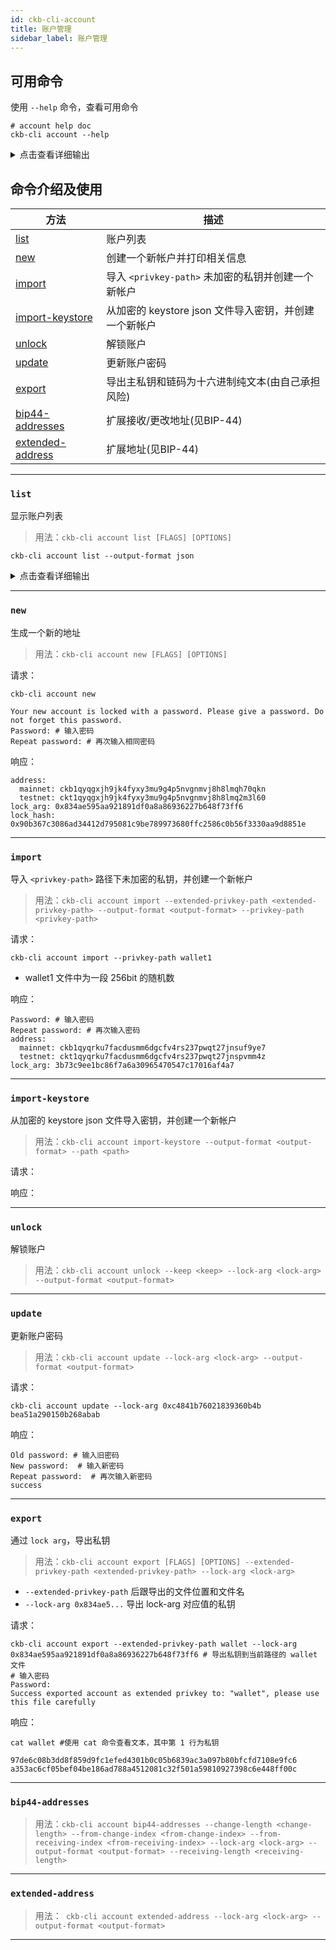 ```yaml
---
id: ckb-cli-account
title: 账户管理
sidebar_label: 账户管理
---
```


## 可用命令

使用 `--help` 命令，查看可用命令

```shell
# account help doc
ckb-cli account --help
```

<details>
<summary>点击查看详细输出</summary>

```
Manage accounts

USAGE:
    ckb-cli account [FLAGS] [OPTIONS] [SUBCOMMAND]

FLAGS:
        --no-color         Do not highlight(color) output json
        --debug            Display request parameters
        --wait-for-sync    Ensure the index-store synchronizes completely before command being executed
    -h, --help             Prints help information
    -V, --version          Prints version information

OPTIONS:
        --output-format <output-format>    Select output format [default: yaml]  [possible values: yaml,
                                           json]

SUBCOMMANDS:
    list                List all accounts
    new                 Create a new account and print related information.
    import              Import an unencrypted private key from <privkey-path> and create a new account.
    import-keystore     Import key from encrypted keystore json file and create a new account.
    unlock              Unlock an account
    update              Update password of an account
    export              Export master private key and chain code as hex plain text (USE WITH YOUR OWN RISK)
    bip44-addresses     Extended receiving/change Addresses (see: BIP-44)
    extended-address    Extended address (see: BIP-44)
    help                Prints this message or the help of the given subcommand(s)
```
</details>

## 命令介绍及使用

|方法|描述|
|---|---|
|[list](#list)                |账户列表|
|[new](#new)                 |创建一个新帐户并打印相关信息|
|[import](#import)              |导入 `<privkey-path>` 未加密的私钥并创建一个新帐户|
|[import-keystore](#import-keystore)     |从加密的 keystore json 文件导入密钥，并创建一个新帐户|
|[unlock](#unlock)              |解锁账户|
|[update](#update)              |更新账户密码|
|[export](#export)              |导出主私钥和链码为十六进制纯文本(由自己承担风险)|
|[bip44-addresses](#bip44-addresses)     |扩展接收/更改地址(见BIP-44)|
|[extended-address](#extended-address)    |扩展地址(见BIP-44)|

---

### `list`

显示账户列表

> 用法：`ckb-cli account list [FLAGS] [OPTIONS]`

```shell
ckb-cli account list --output-format json
```

<details>
<summary>点击查看详细输出</summary>

```json
[
  {
    "#": 0,
    "address": {
      "mainnet": "ckb1qyqw5ps6f323lqhwzdcg0jy74ums73dssqdsmxfwet",
      "testnet": "ckt1qyqw5ps6f323lqhwzdcg0jy74ums73dssqdsxrh34h"
    },
    "lock_arg": "0xea061a4c551f82ee137087c89eaf370f45b0801b",
    "lock_hash": "0x22c596304fa49bd37d21a3eeb94bb572e69e9e18e329c251e42b91289721bf1e"
  },
  {
    "#": 1,
    "address": {
      "mainnet": "ckb1qyqwn2ajzmve7vhmmn0qmq33gvmzacmlr4vs2q3x0w",
      "testnet": "ckt1qyqwn2ajzmve7vhmmn0qmq33gvmzacmlr4vsh90erj"
    },
    "lock_arg": "0xe9abb216d99f32fbdcde0d823143362ee37f1d59",
    "lock_hash": "0xb8b81481d0ce46444d52b9bd23c429111029b0f38349ba9374db1b5be74de1a4"
  },
]
```

</details>

---

### `new`

生成一个新的地址

> 用法：`ckb-cli account new [FLAGS] [OPTIONS]`

请求：
```shell
ckb-cli account new

Your new account is locked with a password. Please give a password. Do not forget this password.
Password: # 输入密码
Repeat password: # 再次输入相同密码
```

响应：
```
address:
  mainnet: ckb1qyqgxjh9jk4fyxy3mu9g4p5nvgnmvj8h8lmqh70qkn
  testnet: ckt1qyqgxjh9jk4fyxy3mu9g4p5nvgnmvj8h8lmq2m3l60
lock_arg: 0x834ae595aa921891df0a8a86936227b648f73ff6
lock_hash: 0x90b367c3086ad34412d795081c9be789973680ffc2586c0b56f3330aa9d8851e
```

---
### `import`

导入 `<privkey-path>` 路径下未加密的私钥，并创建一个新帐户

> 用法：`ckb-cli account import --extended-privkey-path <extended-privkey-path> --output-format <output-format> --privkey-path <privkey-path>`

请求：
```
ckb-cli account import --privkey-path wallet1
```
* wallet1 文件中为一段 256bit 的随机数

响应：
```shell
Password: # 输入密码
Repeat password: # 再次输入密码
address:
  mainnet: ckb1qyqrku7facdusmm6dgcfv4rs237pwqt27jnsuf9ye7
  testnet: ckt1qyqrku7facdusmm6dgcfv4rs237pwqt27jnspvmm4z
lock_arg: 3b73c9ee1bc86f7a6a30965470547c17016af4a7
```

---
### `import-keystore`

从加密的 keystore json 文件导入密钥，并创建一个新帐户

> 用法：`ckb-cli account import-keystore --output-format <output-format> --path <path>`

请求：

响应：

---
### `unlock`

解锁账户

> 用法：`ckb-cli account unlock --keep <keep> --lock-arg <lock-arg> --output-format <output-format>`


---
### `update`

更新账户密码

> 用法：`ckb-cli account update --lock-arg <lock-arg> --output-format <output-format>`

请求：
```
ckb-cli account update --lock-arg 0xc4841b76021839360b4b
bea51a290150b268abab
```

响应：
```shell
Old password: # 输入旧密码
New password:  # 输入新密码
Repeat password:  # 再次输入新密码
success
```

---

### `export`

通过 `lock arg`，导出私钥

> 用法：`ckb-cli account export [FLAGS] [OPTIONS] --extended-privkey-path <extended-privkey-path> --lock-arg <lock-arg>`

- `--extended-privkey-path` 后跟导出的文件位置和文件名
- `--lock-arg 0x834ae5...` 导出 lock-arg 对应值的私钥

请求：
```shell
ckb-cli account export --extended-privkey-path wallet --lock-arg 0x834ae595aa921891df0a8a86936227b648f73ff6 # 导出私钥到当前路径的 wallet 文件
# 输入密码
Password:
Success exported account as extended privkey to: "wallet", please use this file carefully
```

响应：
```shell
cat wallet #使用 cat 命令查看文本，其中第 1 行为私钥

97de6c08b3dd8f859d9fc1efed4301b0c05b6839ac3a097b80bfcfd7108e9fc6
a353ac6cf05bef04be186ad788a4512081c32f501a59810927398c6e448ff00c
```
---

### `bip44-addresses`

> 用法：`ckb-cli account bip44-addresses --change-length <change-length> --from-change-index <from-change-index> --from-receiving-index <from-receiving-index> --lock-arg <lock-arg> --output-format <output-format> --receiving-length <receiving-length>`

---

### `extended-address`

> 用法：` ckb-cli account extended-address --lock-arg <lock-arg> --output-format <output-format>`



---